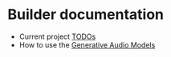 # Builder documentation

- Current project [TODOs](./TODOs.md)
- How to use the [Generative Audio Models](./Audio.md)